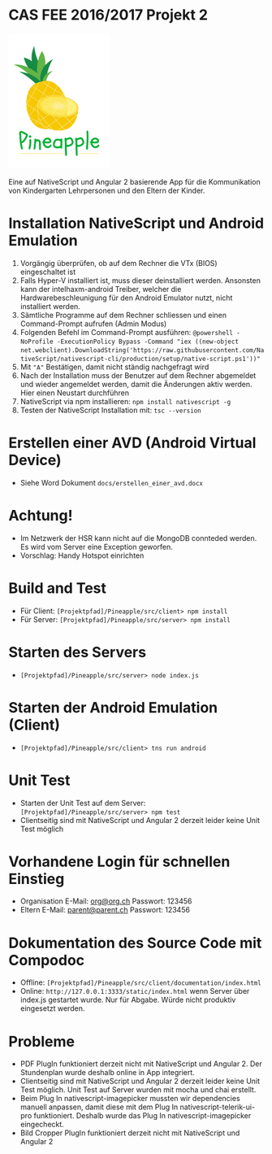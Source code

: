 # CAS FEE 2016/2017 Projekt 2
![Pineapple](https://github.com/handeres/Pineapple/blob/master/src/client/app/App_Resources/Android/drawable-hdpi/pineappleDocu.png)

Eine auf NativeScript und Angular 2 basierende App für die Kommunikation von Kindergarten Lehrpersonen und den Eltern der Kinder.

# Installation NativeScript und Android Emulation

 1. Vorgängig überprüfen, ob auf dem Rechner die VTx (BIOS) eingeschaltet ist
 2. Falls Hyper-V installiert ist, muss dieser deinstalliert werden. Ansonsten kann der intelhaxm-android Treiber, welcher die Hardwarebeschleunigung für den Android Emulator nutzt, nicht installiert werden.
 3. Sämtliche Programme auf dem Rechner schliessen und einen Command-Prompt aufrufen (Admin Modus)
 4. Folgenden Befehl im Command-Prompt ausführen:
    `@powershell -NoProfile -ExecutionPolicy Bypass -Command "iex ((new-object net.webclient).DownloadString('https://raw.githubusercontent.com/NativeScript/nativescript-cli/production/setup/native-script.ps1'))"`
 5. Mit `"A"` Bestätigen, damit nicht ständig nachgefragt wird
 6. Nach der Installation muss der Benutzer auf dem Rechner abgemeldet und wieder angemeldet werden, damit die Änderungen aktiv werden. Hier einen Neustart durchführen
 7. NativeScript via npm installieren: `npm install nativescript -g`
 8. Testen der NativeScript Installation mit: `tsc --version`

# Erstellen einer AVD (Android Virtual Device)
- Siehe Word Dokument `docs/erstellen_einer_avd.docx`

# Achtung!
- Im Netzwerk der HSR kann nicht auf die MongoDB connteded werden. Es wird vom Server eine Exception geworfen.
- Vorschlag: Handy Hotspot einrichten

# Build and Test
- Für Client:   `[Projektpfad]/Pineapple/src/client> npm install`
- Für Server:   `[Projektpfad]/Pineapple/src/server> npm install`

# Starten des Servers
- `[Projektpfad]/Pineapple/src/server> node index.js`

# Starten der Android Emulation (Client)
- `[Projektpfad]/Pineapple/src/client> tns run android`

# Unit Test
- Starten der Unit Test auf dem Server: `[Projektpfad]/Pineapple/src/server> npm test`
- Clientseitig sind mit NativeScript und Angular 2 derzeit leider keine Unit Test möglich

# Vorhandene Login für schnellen Einstieg
- Organisation
    E-Mail: org@org.ch
    Passwort: 123456
- Eltern
    E-Mail: parent@parent.ch
    Passwort: 123456

# Dokumentation des Source Code mit Compodoc
- Offline: `[Projektpfad]/Pineapple/src/client/documentation/index.html`
- Online: `http://127.0.0.1:3333/static/index.html` wenn Server über index.js gestartet wurde. Nur für Abgabe. Würde nicht produktiv eingesetzt werden.

# Probleme
- PDF PlugIn funktioniert derzeit nicht mit NativeScript und Angular 2. Der Stundenplan wurde deshalb online in App integriert.
- Clientseitig sind mit NativeScript und Angular 2 derzeit leider keine Unit Test möglich. Unit Test auf Server wurden mit mocha und chai erstellt.
- Beim Plug In nativescript-imagepicker mussten wir dependencies manuell anpassen, damit diese mit dem Plug In  nativescript-telerik-ui-pro funktioniert. Deshalb wurde das Plug In nativescript-imagepicker eingecheckt.
- Bild Cropper PlugIn funktioniert derzeit nicht mit NativeScript und Angular 2